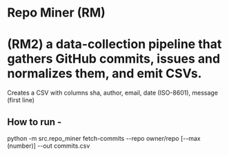 # Repo Miner (RM)

(RM2) a data-collection pipeline that gathers GitHub commits, issues and
normalizes them, and emit CSVs.
=======

Creates a CSV with columns sha, author, email, date (ISO-8601), message (first line)




## How to run -
python -m src.repo_miner fetch-commits --repo owner/repo [--max (number)] --out commits.csv
